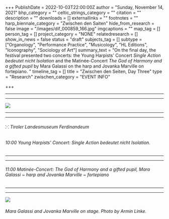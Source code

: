 +++
PublishDate = 2022-10-03T22:00:00Z
author = "Sunday, November 14, 2021"
bhp_category = ""
celtic_strings_category = ""
citation = ""
description = ""
downloads = []
externallinks = ""
footnotes = ""
harp_biennale_category = "Zwischen den Saiten"
hide_from_research = false
image = "/images/dif_000859_166.jpg"
imgcaptions = ""
map_tag = []
person_tag = []
project_category = "NONE"
relatedresearch = []
show_in_news = false
status = "draft"
subjects_tag = []
subtype = ["Organology", "Performance Practice", "Musicology", "HL Editions", "Iconography", "Sociology of Art"]
summary_text = "On the final day, the festival presented two concerts: the Young Harpists' Concert <i>Single Action bedeutet nicht Isolation</i> and the Matinée-Concert <i>The God of Harmony and a gifted pupil</i> by Mara Galassi on the harp and Jovanka Marville on fortepiano. "
timeline_tag = []
title = "Zwischen den Seiten, Day Three"
type = "Research"
zwischen_category = "EVENT INFO"

+++
***

***

![](/images/dif_000859_144.jpg)

***

***

###### ⁙ Tiroler Landesmuseum Ferdinandeum

###### 10:00 Young Harpists' Concert: _Single Action bedeutet nicht Isolation._

***

***

###### 11:00 Matinée-Concert: _The God of Harmony and a gifted pupil,_ Mara Galassi \~ harp and Jovanka Marville \~ fortepiano

***

***

![](/images/dif_000859_69.jpg)

###### Mara Galassi and Jovanka Marville on stage. Photo by Armin Linke.